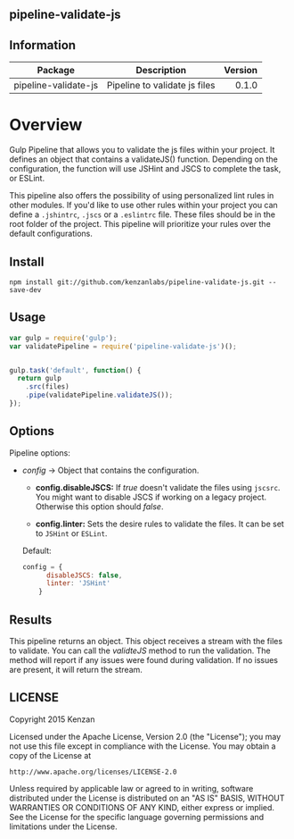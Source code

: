 ## pipeline-validate-js


## Information

| Package       | Description   | Version|
| ------------- |:-------------:| -----:|
| pipeline-validate-js| Pipeline to validate js files | 0.1.0 |

# Overview

Gulp Pipeline that allows you to validate the js files within your project. It defines an object that contains a 
validateJS() function. Depending on the configuration, the function will use JSHint and JSCS to complete the task, or 
ESLint.

This pipeline also offers the possibility of using personalized lint rules in other modules. If you'd like to use other 
rules within your project you can define a `.jshintrc`, `.jscs` or a `.eslintrc` file. These files should be in the 
root folder of the project. This pipeline will prioritize your rules over the default configurations.

## Install

`npm install git://github.com/kenzanlabs/pipeline-validate-js.git --save-dev`

## Usage
```javascript
var gulp = require('gulp');
var validatePipeline = require('pipeline-validate-js')();


gulp.task('default', function() {
  return gulp
    .src(files)
    .pipe(validatePipeline.validateJS());
});
```

## Options

Pipeline options:
* _config_ -> Object that contains the configuration.

    + __config.disableJSCS:__ If _true_ doesn't validate the files using `jscsrc`. You might want to disable JSCS if working on a legacy project. Otherwise this option should _false_.

    + __config.linter:__ Sets the desire rules to validate the files. It can be set to `JSHint` or `ESLint`.


  Default:
  ```javascript
  config = {
        disableJSCS: false,
        linter: 'JSHint'  
      }
  ```  

## Results

This pipeline returns an object. This object receives a stream with the files to validate. You can call the _validteJS_ 
method to run the validation. The method will report if any issues were found during validation. If no issues are 
present, it will return the stream.

## LICENSE
Copyright 2015 Kenzan

Licensed under the Apache License, Version 2.0 (the "License");
you may not use this file except in compliance with the License.
You may obtain a copy of the License at

    http://www.apache.org/licenses/LICENSE-2.0

Unless required by applicable law or agreed to in writing, software
distributed under the License is distributed on an "AS IS" BASIS,
WITHOUT WARRANTIES OR CONDITIONS OF ANY KIND, either express or implied.
See the License for the specific language governing permissions and
limitations under the License.